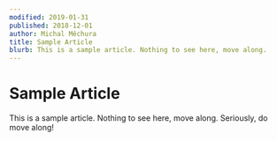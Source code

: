 ```yaml
---
modified: 2019-01-31
published: 2018-12-01
author: Michal Měchura
title: Sample Article
blurb: This is a sample article. Nothing to see here, move along.
---
```


# Sample Article

This is a sample article. Nothing to see here, move along. Seriously, do move along!
